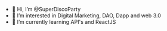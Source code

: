 - 👋 Hi, I’m @SuperDiscoParty
- 👀 I’m interested in Digital Marketing, DAO, Dapp and web 3.0
- 🌱 I’m currently learning API's and ReactJS

<!---
SuperDiscoParty/SuperDiscoParty is a ✨ special ✨ repository because its `README.md` (this file) appears on your GitHub profile.
You can click the Preview link to take a look at your changes.
--->
